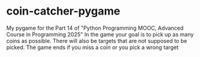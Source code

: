 # coin-catcher-pygame
My pygame for the Part 14 of "Python Programming MOOC, Advanced Course in Programming 2025" In the game your goal is to pick up as many coins as possible. There will also be targets that are not supposed to be picked. The game ends if you miss a coin or you pick a wrong target
